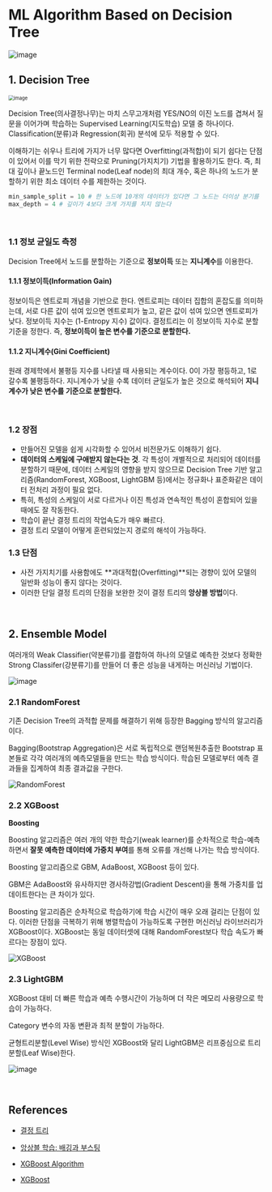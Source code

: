 # ML Algorithm Based on Decision Tree

![image](https://user-images.githubusercontent.com/64063767/114155696-b94ffc80-995c-11eb-87de-49b4344af74b.png)

## 1. Decision Tree

<img src="https://user-images.githubusercontent.com/64063767/109497901-14790e80-7ad6-11eb-8fae-9238881d293d.png" alt="image" style="zoom:67%;" />

Decision Tree(의사결정나무)는 마치 스무고개처럼 YES/NO의 이진 노드를 겹쳐서 질문을 이어가며 학습하는 Supervised Learning(지도학습) 모델 중 하나이다. Classification(분류)과 Regression(회귀) 분석에 모두 적용할 수 있다.

이해하기는 쉬우나 트리에 가지가 너무 많다면 Overfitting(과적합)이 되기 쉽다는 단점이 있어서 이를 막기 위한 전략으로 Pruning(가지치기) 기법을 활용하기도 한다. 즉, 최대 깊이나 끝노드인 Terminal node(Leaf node)의 최대 개수, 혹은 하나의 노드가 분할하기 위한 최소 데이터 수를 제한하는 것이다.

```python
min_sample_split = 10 # 한 노드에 10개의 데이터가 있다면 그 노드는 더이상 분기를 하지 않는다
max_depth = 4 # 깊이가 4보다 크게 가지를 치지 않는다
```

<br/>

### 1.1 정보 균일도 측정

Decision Tree에서 노드를 분할하는 기준으로 **정보이득** 또는 **지니계수**를 이용한다.

#### 1.1.1 정보이득(Information Gain)

정보이득은 엔트로피 개념을 기반으로 한다. 엔트로피는 데이터 집합의 혼잡도를 의미하는데, 서로 다른 값이 섞여 있으면 엔트로피가 높고, 같은 값이 섞여 있으면 엔트로피가 낮다. 정보이득 지수는 (1-Entropy 지수) 값이다. 결정트리는 이 정보이득 지수로 분할 기준을 정한다. 즉, **정보이득이 높은 변수를 기준으로 분할한다.**

#### 1.1.2 지니계수(Gini Coefficient)

원래 경제학에서 불평등 지수를 나타낼 때 사용되는 계수이다. 0이 가장 평등하고, 1로 갈수록 불평등하다. 지니계수가 낮을 수록 데이터 균일도가 높은 것으로 해석되어 **지니 계수가 낮은 변수를 기준으로 분할한다.**

<br/>

### 1.2 장점

- 만들어진 모델을 쉽게 시각화할 수 있어서 비전문가도 이해하기 쉽다.
- **데이터의 스케일에 구애받지 않는다는 것**. 각 특성이 개별적으로 처리되어 데이터를 분할하기 때문에, 데이터 스케일의 영향을 받지 않으므로 Decision Tree 기반 알고리즘(RandomForest, XGBoost, LightGBM 등)에서는 정규화나 표준화같은 데이터 전처리 과정이 필요 없다.
- 특히, 특성의 스케일이 서로 다르거나 이진 특성과 연속적인 특성이 혼합되어 있을 때에도 잘 작동한다.
- 학습이 끝난 결정 트리의 작업속도가 매우 빠르다.
- 결정 트리 모델이 어떻게 훈련되었는지 경로의 해석이 가능하다.

### 1.3 단점

- 사전 가지치기를 사용함에도 **과대적합(Overfitting)**되는 경향이 있어 모델의 일반화 성능이 좋지 않다는 것이다.
- 이러한 단일 결정 트리의 단점을 보완한 것이 결정 트리의 **앙상블 방법**이다.

<br/>

## 2. Ensemble Model

여러개의 Weak Classifier(약분류기)를 결합하여 하나의 모델로 예측한 것보다 정확한 Strong Classifer(강분류기)를 만들어 더 좋은 성능을 내게하는 머신러닝 기법이다.

![image](https://user-images.githubusercontent.com/64063767/151815222-85fbb36f-5e4f-47a4-b4ec-ac4a1ff7792c.png)

### 2.1 RandomForest

기존 Decision Tree의 과적합 문제를 해결하기 위해 등장한 Bagging 방식의 알고리즘이다.

Bagging(Bootstrap Aggregation)은 서로 독립적으로 랜덤복원추출한 Bootstrap 표본들로 각각 여러개의 예측모델들을 만드는 학습 방식이다. 학습된 모델로부터 예측 결과들을 집계하여 최종 결과값을 구한다.

![RandomForest](https://user-images.githubusercontent.com/64063767/151813895-6ef28f85-b689-4db7-8db4-54143791a220.png)

### 2.2 XGBoost

**Boosting**

Boosting 알고리즘은 여러 개의 약한 학습기(weak learner)를 순차적으로 학습-예측하면서 **잘못 예측한 데이터에 가중치 부여**를 통해 오류를 개선해 나가는 학습 방식이다.

Boosting 알고리즘으로 GBM, AdaBoost, XGBoost 등이 있다.

GBM은 AdaBoost와 유사하지만 경사하강법(Gradient Descent)을 통해 가중치를 업데이트한다는 큰 차이가 있다.

Boosting 알고리즘은 순차적으로 학습하기에 학습 시간이 매우 오래 걸리는 단점이 있다. 이러한 단점을 극복하기 위해 병렬학습이 가능하도록 구현한 머신러닝 라이브러리가 XGBoost이다. XGBoost는 동일 데이터셋에 대해 RandomForest보다 학습 속도가 빠르다는 장점이 있다.

![XGBoost](https://user-images.githubusercontent.com/64063767/151815515-c90ebfab-d64a-459f-8170-be676f937cf0.png)

### 2.3 LightGBM

XGBoost 대비 더 빠른 학습과 예측 수행시간이 가능하며 더 작은 메모리 사용량으로 학습이 가능하다.

Category 변수의 자동 변환과 최적 분할이 가능하다.

균형트리분할(Level Wise) 방식인 XGBoost와 달리 LightGBM은 리프중심으로 트리분할(Leaf Wise)한다.

![image](https://user-images.githubusercontent.com/64063767/151936289-60c7b1a4-b3ec-4d10-b261-603a87479689.png)

<br/>

## References

- [결정 트리](https://kolikim.tistory.com/22)

- [앙상블 학습: 배깅과 부스팅](https://bkshin.tistory.com/entry/%EB%A8%B8%EC%8B%A0%EB%9F%AC%EB%8B%9D-11-%EC%95%99%EC%83%81%EB%B8%94-%ED%95%99%EC%8A%B5-Ensemble-Learning-%EB%B0%B0%EA%B9%85Bagging%EA%B3%BC-%EB%B6%80%EC%8A%A4%ED%8C%85Boosting)
- [XGBoost Algorithm](https://towardsdatascience.com/https-medium-com-vishalmorde-xgboost-algorithm-long-she-may-rein-edd9f99be63d)
- [XGBoost](https://dining-developer.tistory.com/3)